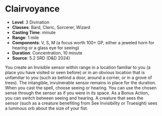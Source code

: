 # Clairvoyance

- **Level**: 3 Divination
- **Classes**: Bard, Cleric, Sorcerer, Wizard
- **Casting Time**: minute
- **Range**: 1 mile
- **Components**: V, S, M (a focus worth 100+ GP, either a jeweled horn for hearing or a glass eye for seeing)
- **Duration**: Concentration, 10 minute
- **Source**: 5.2 SRD (D&D 2024)

You create an Invisible sensor within range in a location familiar to you (a place you have visited or seen before) or in an obvious location that is unfamiliar to you (such as behind a door, around a corner, or in a grove of trees). The intangible, invulnerable sensor remains in place for the duration. When you cast the spell, choose seeing or hearing. You can use the chosen sense through the sensor as if you were in its space. As a Bonus Action, you can switch between seeing and hearing. A creature that sees the sensor (such as a creature benefiting from See Invisibility or Truesight) sees a luminous orb about the size of your fist.

